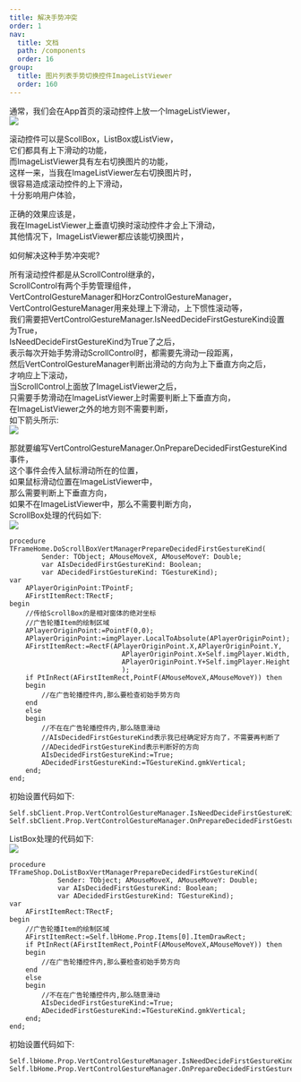 ```yaml
---
title: 解决手势冲突
order: 1
nav:
  title: 文档
  path: /components
  order: 16
group:
  title: 图片列表手势切换控件ImageListViewer
  order: 160
---
```




通常，我们会在App首页的滚动控件上放一个ImageListViewer，  
![](http://www.orangeui.cn/orangeuiblog/OrangeUI/18.3.OrangeUI%E6%8E%A7%E4%BB%B6%E4%BD%BF%E7%94%A8%E8%AF%B4%E6%98%8E(%E5%9B%BE%E7%89%87%E5%88%97%E8%A1%A8%E6%9F%A5%E7%9C%8B%E6%8E%A7%E4%BB%B6ImageListViewer)(%E7%A4%BA%E4%BE%8B3%20%E8%A7%A3%E5%86%B3%E4%B8%8E%E6%BB%9A%E5%8A%A8%E6%8E%A7%E4%BB%B6%E7%9A%84%E6%89%8B%E5%8A%BF%E5%86%B2%E7%AA%81).files/image001.png)


滚动控件可以是ScollBox，ListBox或ListView，  
它们都具有上下滑动的功能，  
而ImageListViewer具有左右切换图片的功能，  
这样一来，当我在ImageListViewer左右切换图片时，  
很容易造成滚动控件的上下滑动，  
十分影响用户体验，  
 
正确的效果应该是，  
我在ImageListViewer上垂直切换时滚动控件才会上下滑动，  
其他情况下，ImageListViewer都应该能切换图片，  
   
如何解决这种手势冲突呢?  
 
所有滚动控件都是从ScrollControl继承的，  
ScrollControl有两个手势管理组件，  
VertControlGestureManager和HorzControlGestureManager，  
VertControlGestureManager用来处理上下滑动，上下惯性滚动等，  
我们需要把VertControlGestureManager.IsNeedDecideFirstGestureKind设置为True，  
IsNeedDecideFirstGestureKind为True了之后，  
表示每次开始手势滑动ScrollControl时，都需要先滑动一段距离，  
然后VertControlGestureManager判断出滑动的方向为上下垂直方向之后，  
才响应上下滚动，  
当ScrollControl上面放了ImageListViewer之后，  
只需要手势滑动在ImageListViewer上时需要判断上下垂直方向，  
在ImageListViewer之外的地方则不需要判断，  
如下箭头所示:  
![](http://www.orangeui.cn/orangeuiblog/OrangeUI/18.3.OrangeUI%E6%8E%A7%E4%BB%B6%E4%BD%BF%E7%94%A8%E8%AF%B4%E6%98%8E(%E5%9B%BE%E7%89%87%E5%88%97%E8%A1%A8%E6%9F%A5%E7%9C%8B%E6%8E%A7%E4%BB%B6ImageListViewer)(%E7%A4%BA%E4%BE%8B3%20%E8%A7%A3%E5%86%B3%E4%B8%8E%E6%BB%9A%E5%8A%A8%E6%8E%A7%E4%BB%B6%E7%9A%84%E6%89%8B%E5%8A%BF%E5%86%B2%E7%AA%81).files/image003.png)


那就要编写VertControlGestureManager.OnPrepareDecidedFirstGestureKind事件，  
这个事件会传入鼠标滑动所在的位置，  
如果鼠标滑动位置在ImageListViewer中，  
那么需要判断上下垂直方向，  
如果不在ImageListViewer中，那么不需要判断方向，  
ScrollBox处理的代码如下:  
![](http://www.orangeui.cn/orangeuiblog/OrangeUI/18.3.OrangeUI%E6%8E%A7%E4%BB%B6%E4%BD%BF%E7%94%A8%E8%AF%B4%E6%98%8E(%E5%9B%BE%E7%89%87%E5%88%97%E8%A1%A8%E6%9F%A5%E7%9C%8B%E6%8E%A7%E4%BB%B6ImageListViewer)(%E7%A4%BA%E4%BE%8B3%20%E8%A7%A3%E5%86%B3%E4%B8%8E%E6%BB%9A%E5%8A%A8%E6%8E%A7%E4%BB%B6%E7%9A%84%E6%89%8B%E5%8A%BF%E5%86%B2%E7%AA%81).files/image005.png)

```delphi | pure
procedure TFrameHome.DoScrollBoxVertManagerPrepareDecidedFirstGestureKind(
        Sender: TObject; AMouseMoveX, AMouseMoveY: Double;
        var AIsDecidedFirstGestureKind: Boolean;
        var ADecidedFirstGestureKind: TGestureKind);
var
    APlayerOriginPoint:TPointF;
    AFirstItemRect:TRectF;
begin
    //传给ScrollBox的是相对窗体的绝对坐标
    //广告轮播Item的绘制区域
    APlayerOriginPoint:=PointF(0,0);
    APlayerOriginPoint:=imgPlayer.LocalToAbsolute(APlayerOriginPoint);
    AFirstItemRect:=RectF(APlayerOriginPoint.X,APlayerOriginPoint.Y,
                            APlayerOriginPoint.X+Self.imgPlayer.Width,
                            APlayerOriginPoint.Y+Self.imgPlayer.Height
                            );
    if PtInRect(AFirstItemRect,PointF(AMouseMoveX,AMouseMoveY)) then
    begin
        //在广告轮播控件内,那么要检查初始手势方向
    end
    else
    begin
        //不在在广告轮播控件内,那么随意滑动
        //AIsDecidedFirstGestureKind表示我已经确定好方向了，不需要再判断了
        //ADecidedFirstGestureKind表示判断好的方向
        AIsDecidedFirstGestureKind:=True;
        ADecidedFirstGestureKind:=TGestureKind.gmkVertical;
    end;
end;
```
 
初始设置代码如下:
```delphi | pure
Self.sbClient.Prop.VertControlGestureManager.IsNeedDecideFirstGestureKind:=True;
Self.sbClient.Prop.VertControlGestureManager.OnPrepareDecidedFirstGestureKind:=Self.DoScrollBoxVertManagerPrepareDecidedFirstGestureKind;
```
 
 
ListBox处理的代码如下:  
![](http://www.orangeui.cn/orangeuiblog/OrangeUI/18.3.OrangeUI%E6%8E%A7%E4%BB%B6%E4%BD%BF%E7%94%A8%E8%AF%B4%E6%98%8E(%E5%9B%BE%E7%89%87%E5%88%97%E8%A1%A8%E6%9F%A5%E7%9C%8B%E6%8E%A7%E4%BB%B6ImageListViewer)(%E7%A4%BA%E4%BE%8B3%20%E8%A7%A3%E5%86%B3%E4%B8%8E%E6%BB%9A%E5%8A%A8%E6%8E%A7%E4%BB%B6%E7%9A%84%E6%89%8B%E5%8A%BF%E5%86%B2%E7%AA%81).files/image007.png)

```delphi | pure
procedure TFrameShop.DoListBoxVertManagerPrepareDecidedFirstGestureKind(
            Sender: TObject; AMouseMoveX, AMouseMoveY: Double;
            var AIsDecidedFirstGestureKind: Boolean;
            var ADecidedFirstGestureKind: TGestureKind);
var
    AFirstItemRect:TRectF;
begin
    //广告轮播Item的绘制区域
    AFirstItemRect:=Self.lbHome.Prop.Items[0].ItemDrawRect;
    if PtInRect(AFirstItemRect,PointF(AMouseMoveX,AMouseMoveY)) then
    begin
        //在广告轮播控件内,那么要检查初始手势方向
    end
    else
    begin
        //不在在广告轮播控件内,那么随意滑动
        AIsDecidedFirstGestureKind:=True;
        ADecidedFirstGestureKind:=TGestureKind.gmkVertical;
    end;
end;
```
 
初始设置代码如下:
```delphi | pure
Self.lbHome.Prop.VertControlGestureManager.IsNeedDecideFirstGestureKind:=True;
Self.lbHome.Prop.VertControlGestureManager.OnPrepareDecidedFirstGestureKind:=Self.DoListBoxVertManagerPrepareDecidedFirstGestureKind;
```
 


